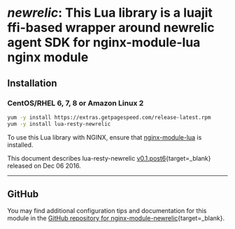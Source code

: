 # *newrelic*: This Lua library is a luajit ffi-based wrapper around newrelic agent SDK for nginx-module-lua nginx module


## Installation

### CentOS/RHEL 6, 7, 8 or Amazon Linux 2

```bash
yum -y install https://extras.getpagespeed.com/release-latest.rpm
yum -y install lua-resty-newrelic
```


To use this Lua library with NGINX, ensure that [nginx-module-lua](modules/lua.md) is installed.

This document describes lua-resty-newrelic [v0.1.post6](https://github.com/saks/lua-resty-newrelic/releases/tag/v0.01-6){target=_blank} 
released on Dec 06 2016.
    
<hr />

## GitHub

You may find additional configuration tips and documentation for this module in the [GitHub repository for 
nginx-module-newrelic](https://github.com/saks/lua-resty-newrelic){target=_blank}.